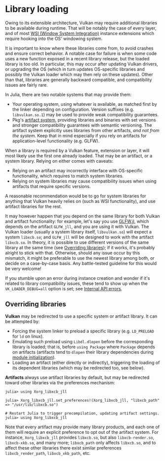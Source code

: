 # Library loading

Owing to its extensible architecture, Vulkan may require additional libraries to be available during runtime. That will be
notably the case of every layer, and of most [WSI (Window System Integration)](https://registry.khronos.org/vulkan/specs/1.3-extensions/html/chap34.html)
instance extensions which require hooking into the OS' windowing system.

It is important to know where these libraries come from, to avoid crashes and ensure correct behavior.
A notable case for failure is when some code uses a new function exposed in a recent library release, but the loaded library is too old.
In particular, this may occur after updating Vulkan drivers, or upgrading the OS (which in turn updates OS-specific libraries and possibly the Vulkan loader which may then rely on these updates).
Other than that, libraries are generally backward compatible, and compatibility issues are fairly rare.

In Julia, there are two notable systems that may provide them:
- Your operating system, using whatever is available, as matched first by the linker depending on configuration. Version suffixes (e.g. `libvulkan.so.1`) may be used to provide weak compatibility guarantees.
- Pkg's [artifact system](https://pkgdocs.julialang.org/v1/artifacts/), providing libraries and binaries with set versions and stronger compatibility guarantees with semantic versioning. The artifact system explicitly uses libraries from other artifacts, *and not from the system*. Keep that in mind especially if you rely on artifacts for application-level functionality (e.g. GLFW).

When a library is required by a Vulkan feature, extension or layer, it will most likely use the first one already loaded.
That may be an artifact, or a system library. Relying on either comes with caveats:
- Relying on an artifact may incorrectly interface with OS-specific functionality, which requires to match system libraries.
- Relying on system libraries may cause compatibility issues when using artifacts that require specific versions.

A reasonable recommendation would be to go for system libraries for anything that Vulkan heavily relies on (such as WSI functionality), and use artifact libraries for the rest.

It may however happen that you depend on the same library for both Vulkan and artifact functionality: for example, let's say you use [GLFW.jl](https://github.com/JuliaGL/GLFW.jl), which depends on the artifact `GLFW_jll`, and you are using it with Vulkan. The Vulkan loader (usually a system library itself, `libvulkan.so`) will expect a system `libxcb.so`; and `GLFW_jll` will be designed to work with the artifact `libxcb.so`. In theory, it is possible to use different versions of the same library at the same time (see [Overriding libraries](@ref)); if it works, it's probably alright to stick with that. Otherwise, should any issue occur by this mismatch, it might be preferable to use the newest library among both, or decide on a case-by-case basis. Any battle-tested guideline for this would be very welcome!

If you stumble upon an error during instance creation and wonder if it's related to library compatibility issues, these tend to show up when the `VK_LOADER_DEBUG=all` option is set; see [Internal API errors](@ref).

## Overriding libraries

**Vulkan** may be redirected to use a specific system or artifact library. It can be attempted by:
- Forcing the system linker to preload a specific library (e.g. `LD_PRELOAD` for `ld` on linux).
- Emulating such preload using `Libdl.dlopen` before the corresponding library is loaded; that is, before `using Package` where `Package` depends on artifacts (artifacts tend to `dlopen` their library dependencies during [module initialization](https://docs.julialang.org/en/v1/manual/modules/#Module-initialization-and-precompilation)).
- Loading an artifact (either directly or indirectly), triggering the loading of its dependent libraries (which may be redirected too, see below).

**Artifacts** always use artifact libraries by default, but may be redirected toward other libraries via the preferences mechanism:

```julia-repl
julia> using Xorg_libxcb_jll

julia> Xorg_libxcb_jll.set_preferences!(Xorg_libxcb_jll, "libxcb_path" => "/usr/lib/libxcb.so")

# Restart Julia to trigger precompilation, updating artifact settings.
julia> using Xorg_libxcb_jll
```

Note that every artifact may provide many library products, and each one of them will require an explicit preference to opt out of the artifact system. For instance, `Xorg_libxcb_jll` provides `libxcb.so`, but also `libxcb-render.so`, `libxcb-xkb.so`, and many more; `libxcb_path` only affects `libxcb.so`, and to affect these other libraries there exist similar preferences `libxcb_render_path`, `libxcb_xkb_path`, etc.
